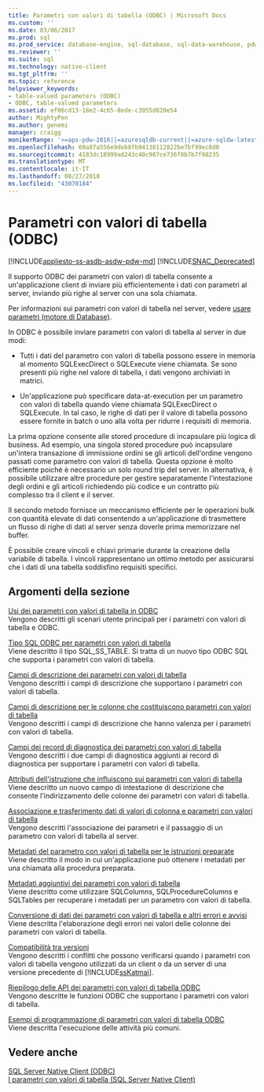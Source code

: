 ```yaml
---
title: Parametri con valori di tabella (ODBC) | Microsoft Docs
ms.custom: ''
ms.date: 03/06/2017
ms.prod: sql
ms.prod_service: database-engine, sql-database, sql-data-warehouse, pdw
ms.reviewer: ''
ms.suite: sql
ms.technology: native-client
ms.tgt_pltfrm: ''
ms.topic: reference
helpviewer_keywords:
- table-valued parameters (ODBC)
- ODBC, table-valued parameters
ms.assetid: ef06cd13-18e2-4c65-8ede-c3955d820e54
author: MightyPen
ms.author: genemi
manager: craigg
monikerRange: '>=aps-pdw-2016||=azuresqldb-current||=azure-sqldw-latest||>=sql-server-2016||=sqlallproducts-allversions||>=sql-server-linux-2017||=azuresqldb-mi-current'
ms.openlocfilehash: 69a87a556e9deb8fb94138112822be7bf99ec8d0
ms.sourcegitcommit: 4183dc18999ad243c40c907ce736f0b7b7f98235
ms.translationtype: MT
ms.contentlocale: it-IT
ms.lasthandoff: 08/27/2018
ms.locfileid: "43070184"
---
```

# <a name="table-valued-parameters-odbc"></a>Parametri con valori di tabella (ODBC)
[!INCLUDE[appliesto-ss-asdb-asdw-pdw-md](../../includes/appliesto-ss-asdb-asdw-pdw-md.md)]
[!INCLUDE[SNAC_Deprecated](../../includes/snac-deprecated.md)]

  Il supporto ODBC dei parametri con valori di tabella consente a un'applicazione client di inviare più efficientemente i dati con parametri al server, inviando più righe al server con una sola chiamata.  
  
 Per informazioni sui parametri con valori di tabella nel server, vedere [usare parametri &#40;motore di Database&#41;](../../relational-databases/tables/use-table-valued-parameters-database-engine.md).  
  
 In ODBC è possibile inviare parametri con valori di tabella al server in due modi:  
  
-   Tutti i dati del parametro con valori di tabella possono essere in memoria al momento SQLExecDirect o SQLExecute viene chiamata. Se sono presenti più righe nel valore di tabella, i dati vengono archiviati in matrici.  
  
-   Un'applicazione può specificare data-at-execution per un parametro con valori di tabella quando viene chiamata SQLExecDirect o SQLExecute. In tal caso, le righe di dati per il valore di tabella possono essere fornite in batch o uno alla volta per ridurre i requisiti di memoria.  
  
 La prima opzione consente alle stored procedure di incapsulare più logica di business. Ad esempio, una singola stored procedure può incapsulare un'intera transazione di immissione ordini se gli articoli dell'ordine vengono passati come parametro con valori di tabella. Questa opzione è molto efficiente poiché è necessario un solo round trip del server. In alternativa, è possibile utilizzare altre procedure per gestire separatamente l'intestazione degli ordini e gli articoli richiedendo più codice e un contratto più complesso tra il client e il server.  
  
 Il secondo metodo fornisce un meccanismo efficiente per le operazioni bulk con quantità elevate di dati consentendo a un'applicazione di trasmettere un flusso di righe di dati al server senza doverle prima memorizzare nel buffer.  
  
 È possibile creare vincoli e chiavi primarie durante la creazione della variabile di tabella. I vincoli rappresentano un ottimo metodo per assicurarsi che i dati di una tabella soddisfino requisiti specifici.  
  
## <a name="in-this-section"></a>Argomenti della sezione  
 [Usi dei parametri con valori di tabella in ODBC](../../relational-databases/native-client-odbc-table-valued-parameters/uses-of-odbc-table-valued-parameters.md)  
 Vengono descritti gli scenari utente principali per i parametri con valori di tabella e ODBC.  
  
 [Tipo SQL ODBC per parametri con valori di tabella](../../relational-databases/native-client-odbc-table-valued-parameters/odbc-sql-type-for-table-valued-parameters.md)  
 Viene descritto il tipo SQL_SS_TABLE. Si tratta di un nuovo tipo ODBC SQL che supporta i parametri con valori di tabella.  
  
 [Campi di descrizione dei parametri con valori di tabella](../../relational-databases/native-client-odbc-table-valued-parameters/table-valued-parameter-descriptor-fields.md)  
 Vengono descritti i campi di descrizione che supportano i parametri con valori di tabella.  
  
 [Campi di descrizione per le colonne che costituiscono parametri con valori di tabella](../../relational-databases/native-client-odbc-table-valued-parameters/descriptor-fields-for-table-valued-parameter-constituent-columns.md)  
 Vengono descritti i campi di descrizione che hanno valenza per i parametri con valori di tabella.  
  
 [Campi dei record di diagnostica dei parametri con valori di tabella](../../relational-databases/native-client-odbc-table-valued-parameters/table-valued-parameter-diagnostic-record-fields.md)  
 Vengono descritti i due campi di diagnostica aggiunti ai record di diagnostica per supportare i parametri con valori di tabella.  
  
 [Attributi dell'istruzione che influiscono sui parametri con valori di tabella](../../relational-databases/native-client-odbc-table-valued-parameters/statement-attributes-that-affect-table-valued-parameters.md)  
 Viene descritto un nuovo campo di intestazione di descrizione che consente l'indirizzamento delle colonne dei parametri con valori di tabella.  
  
 [Associazione e trasferimento dati di valori di colonna e parametri con valori di tabella](../../relational-databases/native-client-odbc-table-valued-parameters/binding-and-data-transfer-of-table-valued-parameters-and-column-values.md)  
 Vengono descritti l'associazione dei parametri e il passaggio di un parametro con valori di tabella al server.  
  
 [Metadati del parametro con valori di tabella per le istruzioni preparate](../../relational-databases/native-client-odbc-table-valued-parameters/table-valued-parameter-metadata-for-prepared-statements.md)  
 Viene descritto il modo in cui un'applicazione può ottenere i metadati per una chiamata alla procedura preparata.  
  
 [Metadati aggiuntivi dei parametri con valori di tabella](../../relational-databases/native-client-odbc-table-valued-parameters/additional-table-valued-parameter-metadata.md)  
 Viene descritto come utilizzare SQLColumns, SQLProcedureColumns e SQLTables per recuperare i metadati per un parametro con valori di tabella.  
  
 [Conversione di dati dei parametri con valori di tabella e altri errori e avvisi](../../relational-databases/native-client-odbc-table-valued-parameters/table-valued-parameter-data-conversion-and-other-errors-and-warnings.md)  
 Viene descritta l'elaborazione degli errori nei valori delle colonne dei parametri con valori di tabella.  
  
 [Compatibilità tra versioni](../../relational-databases/native-client-odbc-table-valued-parameters/cross-version-compatibility.md)  
 Vengono descritti i conflitti che possono verificarsi quando i parametri con valori di tabella vengono utilizzati da un client o da un server di una versione precedente di [!INCLUDE[ssKatmai](../../includes/sskatmai-md.md)].  
  
 [Riepilogo delle API dei parametri con valori di tabella ODBC](../../relational-databases/native-client-odbc-table-valued-parameters/odbc-table-valued-parameter-api-summary.md)  
 Vengono descritte le funzioni ODBC che supportano i parametri con valori di tabella.  
  
 [Esempi di programmazione di parametri con valori di tabella ODBC](http://msdn.microsoft.com/library/3f52b7a7-f2bd-4455-b79e-d015fb397726)  
 Viene descritta l'esecuzione delle attività più comuni.  
  
## <a name="see-also"></a>Vedere anche  
 [SQL Server Native Client &#40;ODBC&#41;](../../relational-databases/native-client/odbc/sql-server-native-client-odbc.md)   
 [I parametri con valori di tabella &#40;SQL Server Native Client&#41;](../../relational-databases/native-client/features/table-valued-parameters-sql-server-native-client.md)  
  
  
